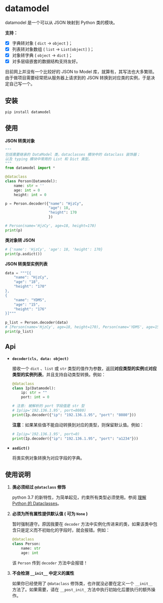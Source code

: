 # datamodel

datamodel 是一个可以从 JSON 映射到 Python 类的模块。

**支持：**

- [x] 字典转对象 ( `dict` → `object` )；
- [x] 列表转对象数组 ( `list` → `List[object]` )；
- [x] 对象转字典 ( `object` → `dict` )；
- [x] 对多层级嵌套的数据结构支持友好。

目前网上并没有一个比较好的 JSON to Model 库，就算有，其写法也大多繁琐。由于做项目需要经常把从服务器上请求到的 JSON  转换到对应类的实例，于是决定自己写一个。

## 安装

```shell
pip install datamodel
```

## 使用

**JSON 转类对象**

```python
"""
包括需要继承的 DataModel 类，dataclasses 模块中的 dataclass 装饰器；
以及 typing 模块中常用的 List 和 Dict 类型。
"""
from datamodel import *

@dataclass
class Person(Datamodel):
    name: str = ''
    age: int = 0
    height: int = 0

p = Person.decoder({"name": "HjzCy",
                    "age": 18,
                    "height": 170
                    })

# Person(name='HjzCy', age=18, height=170)
print(p)
```

**类对象转 JSON**

```python
# {'name': 'HjzCy', 'age': 18, 'height': 170}
print(p.asdict())
```

**JSON 转类型实例列表**

```python
data = """[{
    "name": "HjzCy",
    "age": "18",
    "height": "170"
},
{
    "name": "YDMS",
    "age": "15",
    "height": "176"
}]"""
    
p_list = Person.decoder(data)
# [Person(name='HjzCy', age=18, height=170), Person(name='YDMS', age=15, height=176)]
print(p_list)
```

## Api

- **`decoder(cls, data: object)`**

  接收一个 `dict` 、`list` 或 `str` 类型的值作为参数，返回**对应类型的实例**或**对应类型的实例列表**。并且支持自动类型转换。例如：

  ```python
  @dataclass
  class Ip(Datamodel):
      ip: str = ""
      port: int = 0
  
  # 注意: 被解析的 port 字段值是 str 型
  # Ip(ip='192.136.1.95', port=8080)
  print(Ip.decoder({"ip": "192.136.1.95", "port": "8080"}))
  ```

  **注意**：如果某些值不能自动转换到对应的类型，则保留默认值。例如：

  ```python
  # Ip(ip='192.136.1.95', port=0)
  print(Ip.decoder({"ip": "192.136.1.95", "port": "a1234"}))

- **`asdict()`**

  将类实例对象转换为对应字段的字典。

## 使用说明

1. **类必须经过 `@dataclass` 修饰**

    python 3.7 的新特性，为简单起见，约束所有类型必须使用。参阅 [理解 Python 的 Dataclasses](https://zhuanlan.zhihu.com/p/59657729)。
    
2. **必须为所有属性提供默认值 ( 可为 `None` )**

    暂时强制遵守。原因我要在 `decoder` 方法中实例化传进来的类，如果该类中包含只是定义而不初始化的字段时，就会报错。例如：
    ```python
    @dataclass
    class Person:
        name: str
        age: int
    ```
    该 `Person` 传到 `decoder` 方法中会报错！

3. **不会检测 `__init__` 中定义的属性**

    如果你已经使用了 `@dataclass` 修饰类，也许就没必要在定义一个 `__init__` 方法了。如果需要，请在 `__post_init_` 方法中执行初始化后要执行的额外操作。

